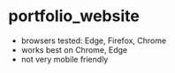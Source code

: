 # portfolio_website
- browsers tested: Edge, Firefox, Chrome
- works best on Chrome, Edge
- not very mobile friendly

